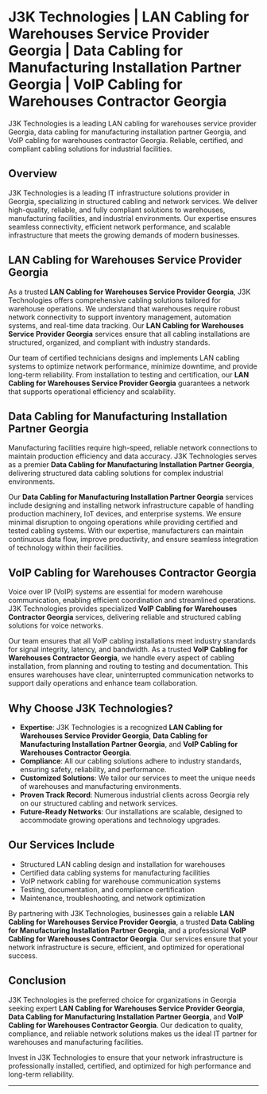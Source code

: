 
# J3K Technologies | LAN Cabling for Warehouses Service Provider Georgia | Data Cabling for Manufacturing Installation Partner Georgia | VoIP Cabling for Warehouses Contractor Georgia

J3K Technologies is a leading LAN cabling for warehouses service provider Georgia, data cabling for manufacturing installation partner Georgia, and VoIP cabling for warehouses contractor Georgia. Reliable, certified, and compliant cabling solutions for industrial facilities.
## Overview

J3K Technologies is a leading IT infrastructure solutions provider in Georgia, specializing in structured cabling and network services. We deliver high-quality, reliable, and fully compliant solutions to warehouses, manufacturing facilities, and industrial environments. Our expertise ensures seamless connectivity, efficient network performance, and scalable infrastructure that meets the growing demands of modern businesses.  

## LAN Cabling for Warehouses Service Provider Georgia

As a trusted **LAN Cabling for Warehouses Service Provider Georgia**, J3K Technologies offers comprehensive cabling solutions tailored for warehouse operations. We understand that warehouses require robust network connectivity to support inventory management, automation systems, and real-time data tracking. Our **LAN Cabling for Warehouses Service Provider Georgia** services ensure that all cabling installations are structured, organized, and compliant with industry standards.  

Our team of certified technicians designs and implements LAN cabling systems to optimize network performance, minimize downtime, and provide long-term reliability. From installation to testing and certification, our **LAN Cabling for Warehouses Service Provider Georgia** guarantees a network that supports operational efficiency and scalability.

## Data Cabling for Manufacturing Installation Partner Georgia

Manufacturing facilities require high-speed, reliable network connections to maintain production efficiency and data accuracy. J3K Technologies serves as a premier **Data Cabling for Manufacturing Installation Partner Georgia**, delivering structured data cabling solutions for complex industrial environments.  

Our **Data Cabling for Manufacturing Installation Partner Georgia** services include designing and installing network infrastructure capable of handling production machinery, IoT devices, and enterprise systems. We ensure minimal disruption to ongoing operations while providing certified and tested cabling systems. With our expertise, manufacturers can maintain continuous data flow, improve productivity, and ensure seamless integration of technology within their facilities.

## VoIP Cabling for Warehouses Contractor Georgia

Voice over IP (VoIP) systems are essential for modern warehouse communication, enabling efficient coordination and streamlined operations. J3K Technologies provides specialized **VoIP Cabling for Warehouses Contractor Georgia** services, delivering reliable and structured cabling solutions for voice networks.  

Our team ensures that all VoIP cabling installations meet industry standards for signal integrity, latency, and bandwidth. As a trusted **VoIP Cabling for Warehouses Contractor Georgia**, we handle every aspect of cabling installation, from planning and routing to testing and documentation. This ensures warehouses have clear, uninterrupted communication networks to support daily operations and enhance team collaboration.

## Why Choose J3K Technologies?

- **Expertise**: J3K Technologies is a recognized **LAN Cabling for Warehouses Service Provider Georgia**, **Data Cabling for Manufacturing Installation Partner Georgia**, and **VoIP Cabling for Warehouses Contractor Georgia**.  
- **Compliance**: All our cabling solutions adhere to industry standards, ensuring safety, reliability, and performance.  
- **Customized Solutions**: We tailor our services to meet the unique needs of warehouses and manufacturing environments.  
- **Proven Track Record**: Numerous industrial clients across Georgia rely on our structured cabling and network services.  
- **Future-Ready Networks**: Our installations are scalable, designed to accommodate growing operations and technology upgrades.

## Our Services Include

- Structured LAN cabling design and installation for warehouses  
- Certified data cabling systems for manufacturing facilities  
- VoIP network cabling for warehouse communication systems  
- Testing, documentation, and compliance certification  
- Maintenance, troubleshooting, and network optimization  

By partnering with J3K Technologies, businesses gain a reliable **LAN Cabling for Warehouses Service Provider Georgia**, a trusted **Data Cabling for Manufacturing Installation Partner Georgia**, and a professional **VoIP Cabling for Warehouses Contractor Georgia**. Our services ensure that your network infrastructure is secure, efficient, and optimized for operational success.

## Conclusion

J3K Technologies is the preferred choice for organizations in Georgia seeking expert **LAN Cabling for Warehouses Service Provider Georgia**, **Data Cabling for Manufacturing Installation Partner Georgia**, and **VoIP Cabling for Warehouses Contractor Georgia**. Our dedication to quality, compliance, and reliable network solutions makes us the ideal IT partner for warehouses and manufacturing facilities.  

Invest in J3K Technologies to ensure that your network infrastructure is professionally installed, certified, and optimized for high performance and long-term reliability.  

---


